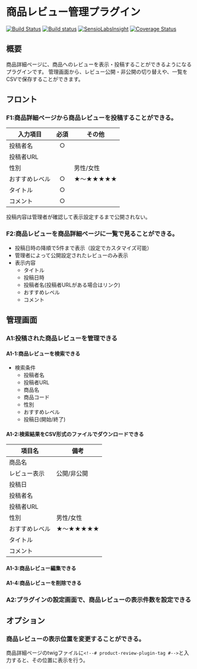 # 商品レビュー管理プラグイン

[![Build Status](https://travis-ci.org/EC-CUBE/ProductReview-plugin.svg?branch=product-review-renew)](https://travis-ci.org/EC-CUBE/ProductReview-plugin)
[![Build status](https://ci.appveyor.com/api/projects/status/833sedvtsvf01hcm/branch/product-review-renew?svg=true)](https://ci.appveyor.com/project/lqdung-lockon/productreview-plugin/branch/product-review-renew)
[![SensioLabsInsight](https://insight.sensiolabs.com/projects/9cdecf86-cff0-4d66-a6d4-9ae715ec1741/mini.png)](https://insight.sensiolabs.com/projects/9cdecf86-cff0-4d66-a6d4-9ae715ec1741)
[![Coverage Status](https://coveralls.io/repos/github/eccubevn/ProductReview-plugin/badge.svg?branch=product-review-renew)](https://coveralls.io/github/eccubevn/ProductReview-plugin?branch=product-review-renew)

## 概要
商品詳細ページに、商品へのレビューを表示・投稿することができるようになるプラグインです。
管理画面から、レビュー公開・非公開の切り替えや、一覧をCSVで保存することができます。

## フロント

### F1:商品詳細ページから商品レビューを投稿することができる。

|入力項目|必須|その他|
|---|:---:|---|
|投稿者名|○|&nbsp;|
|投稿者URL|&nbsp;|&nbsp;|
|性別|&nbsp;|男性/女性|
|おすすめレベル|○|★〜★★★★★|
|タイトル|○|&nbsp;|
|コメント|○|&nbsp;|

投稿内容は管理者が確認して表示設定するまで公開されない。

### F2:商品レビューを商品詳細ページに一覧で見ることができる。
- 投稿日時の降順で5件まで表示（設定でカスタマイズ可能）
- 管理者によって公開設定されたレビューのみ表示
- 表示内容
    - タイトル
    - 投稿日時
    - 投稿者名(投稿者URLがある場合はリンク)
    - おすすめレベル
    - コメント
    
## 管理画面

### A1:投稿された商品レビューを管理できる
#### A1-1:商品レビューを検索できる
- 検索条件
    - 投稿者名
    - 投稿者URL
    - 商品名
    - 商品コード
    - 性別
    - おすすめレベル
    - 投稿日(開始/終了)

#### A1-2:検索結果をCSV形式のファイルでダウンロードできる
|項目名|備考|
|---|---|
|商品名|&nbsp;|
|レビュー表示|公開/非公開|
|投稿日|&nbsp;|
|投稿者名|&nbsp;|
|投稿者URL|&nbsp;|
|性別|男性/女性|
|おすすめレベル|★〜★★★★★|
|タイトル|&nbsp;|
|コメント|&nbsp;|

#### A1-3:商品レビュー編集できる

#### A1-4:商品レビューを削除できる

### A2:プラグインの設定画面で、商品レビューの表示件数を設定できる

## オプション
### 商品レビューの表示位置を変更することができる。
商品詳細ページのtwigファイルに`<!--# product-review-plugin-tag #-->`と入力すると、その位置に表示を行う。
